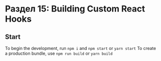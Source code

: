 # Раздел 15: Building Custom React Hooks


## Start

To begin the development, run `npm i` and `npm start` or `yarn start`
To create a production bundle, use `npm run build` or `yarn build`
